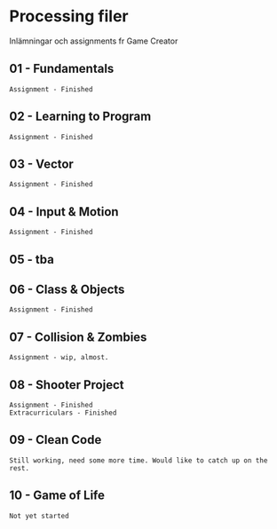# Processing filer
Inlämningar och assignments fr Game Creator


## 01 - Fundamentals
	Assignment - Finished

## 02 - Learning to Program
	Assignment - Finished

## 03 - Vector
	Assignment - Finished
	
## 04 - Input & Motion
	Assignment - Finished

## 05 - tba

## 06 - Class & Objects
	Assignment - Finished
	
## 07 - Collision & Zombies
	Assignment - wip, almost.
	
## 08 - Shooter Project
	Assignment - Finished
	Extracurriculars - Finished
	
## 09 - Clean Code
	Still working, need some more time. Would like to catch up on the rest.

## 10 - Game of Life
	Not yet started
